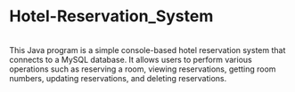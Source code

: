 # Hotel-Reservation_System
<br>
This Java program is a simple console-based hotel reservation system that connects to a MySQL database. It allows users to perform various operations such as reserving a room, viewing reservations, getting room numbers, updating reservations, and deleting reservations.
